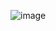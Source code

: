![image](https://github.com/terryyufei/FreeCodeCamp/assets/123143795/a7ff60ce-9ea5-4c46-b2c3-6903fed5112a)
